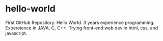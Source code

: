 # hello-world
First GitHub Repository. Hello World.
3 years experience programming. Expereience in JAVA, C, C++. Trying front-end web dev in html, css, and javascript.
